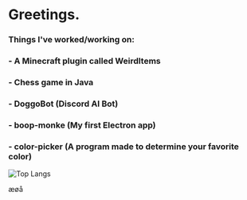 # Greetings.

### Things I've worked/working on:
  ### - A Minecraft plugin called WeirdItems
  ### - Chess game in Java
  ### - DoggoBot (Discord AI Bot)
  ### - boop-monke (My first Electron app)
  ### - color-picker (A program made to determine your favorite color)

![Top Langs](https://github-readme-stats.vercel.app/api/top-langs/?username=MingoMangoManden&theme=tokyonight&count_private=true)

æøå

<!--
**MingoMangoManden/MingoMangoManden** is a ✨ _special_ ✨ repository because its `README.md` (this file) appears on your GitHub profile.

Here are some ideas to get you started:

- 🔭 I’m currently working on ...
- 🌱 I’m currently learning ...
- 👯 I’m looking to collaborate on ...
- 🤔 I’m looking for help with ...
- 💬 Ask me about ...
- 📫 How to reach me: ...
- 😄 Pronouns: ...
- ⚡ Fun fact: ...
-->

